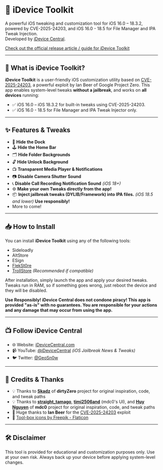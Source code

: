 # 📱 iDevice Toolkit

A powerful iOS tweaking and customization tool for iOS 16.0 – 18.3.2, powered by CVE-2025-24203, and iOS 16.0 - 18.5 for File Manager and IPA Tweak Injection.  
Developed by [iDevice Central](https://idevicecentral.com).

<a href="https://idevicecentral.com/tweaks/idevice-toolkit-ipa-download/">Check out the official release article / guide for iDevice Toolkit</a>

---

## 🔧 What is iDevice Toolkit?

**iDevice Toolkit** is a user-friendly iOS customization utility based on [CVE-2025-24203](https://project-zero.issues.chromium.org/issues/391518636), a powerful exploit by Ian Beer of Google Project Zero. This app enables system-level tweaks **without a jailbreak**, and works on **all devices** running:

- ✅ iOS 16.0 – iOS 18.3.2 for built-in tweaks using CVE-2025-24203.
- ✅ iOS 16.0 - 18.5 for File Manager and IPA Tweak Injector only.

---

## ✨ Features & Tweaks

- 🧼 **Hide the Dock**
- 🕹 **Hide the Home Bar**
- 🗂 **Hide Folder Backgrounds**
- 🔓 **Hide Unlock Background**
- 📺 **Transparent Media Player & Notifications**
- 📷 **Disable Camera Shutter Sound**
- 📞 **Disable Call Recording Notification Sound** *(iOS 18+)*
- ⚙️ **Make your own Tweaks directly from the app!**
- 📦 **Inject jailbreak tweaks (DYLIB/Framework) into IPA files.** *(iOS 18.5 and lower)* **Use responsibly!**
- More to come!

---

## 📥 How to Install

You can install **iDevice Toolkit** using any of the following tools:

- Sideloadly
- AltStore
- ESign
- [FlekSt0re](https://idevicecentral.com/ios-guide/how-to-get-tweaked-apps-using-flekst0re-on-ios-17/)
- [TrollStore](https://idevicecentral.com/jailbreak-tools/how-to-install-trollstore-on-ios-17-using-trollrestore/) *(Recommended if compatible)*

After installation, simply launch the app and apply your desired tweaks. Tweaks run in RAM, so if something goes wrong, just reboot the device and they will be disabled.

**Use Responsibly! iDevice Central does not condone piracy! This app is provided "as-is" with no guarantees. You are responsible for your actions and any damage that may occur from using the app.**

---

## 📺 Follow iDevice Central

- 🌐 Website: [iDeviceCentral.com](https://idevicecentral.com)  
- 📹 YouTube: [@iDeviceCentral](https://youtube.com/@idevicecentral) *(iOS Jailbreak News & Tweaks)*  
- 🐦 Twitter: [@GeoSn0w](https://twitter.com/FCE365)

---

## 🙏 Credits & Thanks

- 💡 Thanks to [**Skadz**](https://twitter.com/skadz108) of **dirtyZero** project for original inspiration, code, and tweak paths  
- 💡 Thanks to [**straight_tamago**](https://twitter.com/straight_tamago), [**timi2506and**](https://github.com/timi2506) (mdc0's UI), and [**Huy Nguyen**](https://x.com/Little_34306) of **mdc0** project for original inspiration, code, and tweak paths  
- 🐛 Huge thanks to **Ian Beer** for the [CVE-2025-24203](https://project-zero.issues.chromium.org/issues/391518636) exploit  
- 🧰 [Tool-box icons by Freepik - Flaticon](https://www.flaticon.com/free-icons/tool-box)

---

## 🛠 Disclaimer

This tool is provided for educational and customization purposes only. Use at your own risk. Always back up your device before applying system-level changes.
